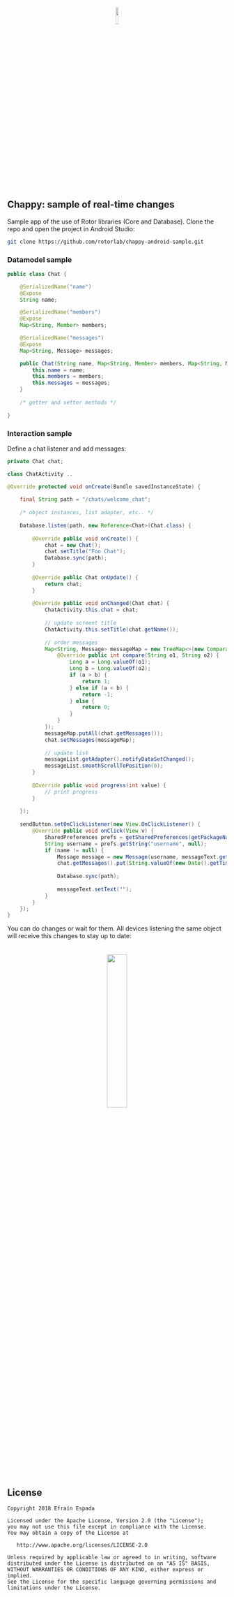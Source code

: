 <p align="center"><img width="10%" vspace="20" src="https://github.com/rotorlab/chappy-android-sample/raw/develop/app/src/main/res/mipmap-xxxhdpi/ic_launcher_rounded.png"></p>

Chappy: sample of real-time changes
-------------------------------------------
 
Sample app of the use of Rotor libraries (Core and Database). Clone the repo and open the project in Android Studio:
```bash
git clone https://github.com/rotorlab/chappy-android-sample.git
```
### Datamodel sample
```java
public class Chat {

    @SerializedName("name")
    @Expose
    String name;

    @SerializedName("members")
    @Expose
    Map<String, Member> members;

    @SerializedName("messages")
    @Expose
    Map<String, Message> messages;

    public Chat(String name, Map<String, Member> members, Map<String, Message> messages) {
        this.name = name;
        this.members = members;
        this.messages = messages;
    }
    
    /* getter and setter methods */
    
}
```
### Interaction sample
Define a chat listener and add messages:
```java
private Chat chat;

class ChatActivity ..

@Override protected void onCreate(Bundle savedInstanceState) {
    
    final String path = "/chats/welcome_chat";
    
    /* object instances, list adapter, etc.. */
    
    Database.listen(path, new Reference<Chat>(Chat.class) {
    
        @Override public void onCreate() {
            chat = new Chat();
            chat.setTitle("Foo Chat");
            Database.sync(path);
        }
            
        @Override public Chat onUpdate() {
            return chat;
        }
    
        @Override public void onChanged(Chat chat) {
            ChatActivity.this.chat = chat;
            
            // update screent title
            ChatActivity.this.setTitle(chat.getName());
            
            // order messages
            Map<String, Message> messageMap = new TreeMap<>(new Comparator<String>() {
                @Override public int compare(String o1, String o2) {
                    Long a = Long.valueOf(o1);
                    Long b = Long.valueOf(o2);
                    if (a > b) {
                        return 1;
                    } else if (a < b) {
                        return -1;
                    } else {
                        return 0;
                    }
                }
            });
            messageMap.putAll(chat.getMessages());
            chat.setMessages(messageMap);
    
            // update list
            messageList.getAdapter().notifyDataSetChanged();
            messageList.smoothScrollToPosition(0);
        }
    
        @Override public void progress(int value) {
            // print progress
        }
    
    });
     
    sendButton.setOnClickListener(new View.OnClickListener() {
        @Override public void onClick(View v) {
            SharedPreferences prefs = getSharedPreferences(getPackageName(), Context.MODE_PRIVATE);
            String username = prefs.getString("username", null);
            if (name != null) {
                Message message = new Message(username, messageText.getText().toString());
                chat.getMessages().put(String.valueOf(new Date().getTime()), message);
        
                Database.sync(path);
        
                messageText.setText("");
            }
        }
    });
}
```
You can do changes or wait for them. All devices listening the same object will receive this changes to stay up to date:
 
<p align="center"><img width="30%" vspace="20" src="https://github.com/rotorlab/chappy-android-sample/raw/develop/sample1.png"></p>


License
-------
    Copyright 2018 Efraín Espada

    Licensed under the Apache License, Version 2.0 (the "License");
    you may not use this file except in compliance with the License.
    You may obtain a copy of the License at

       http://www.apache.org/licenses/LICENSE-2.0

    Unless required by applicable law or agreed to in writing, software
    distributed under the License is distributed on an "AS IS" BASIS,
    WITHOUT WARRANTIES OR CONDITIONS OF ANY KIND, either express or implied.
    See the License for the specific language governing permissions and
    limitations under the License.
